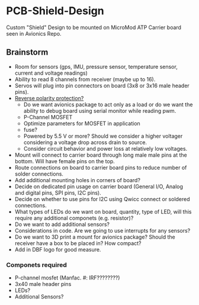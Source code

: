 # PCB-Shield-Design
Custom "Shield" Design to be mounted on MicroMod ATP Carrier board seen in Avionics Repo.

## Brainstorm
- Room for sensors (gps, IMU, pressure sensor, temperature sensor, current and voltage readings)
- Ability to read 8 channels from receiver (maybe up to 16).
- Servos will plug into pin connectors on board (3x8 or 3x16 male header pins).
- [Reverse polarity protection?](https://www.youtube.com/watch?v=IrB-FPcv1Dc)
    - Do we want avionics package to act only as a load or do we want the ability to debug board using serial monitor while reading pwm.
    - P-Channel MOSFET
    - Optimize parameters for MOSFET in application
    - fuse?
    - Powered by 5.5 V or more? Should we consider a higher voltager considering a voltage drop across drain to source.
    - Consider circuit behavior and power loss at relatively low voltages.
- Mount will connect to carrier board through long male male pins at the bottom. Will have female pins on the top.
- Route connections on board to carrier board pins to reduce number of solder connections.
- Add additional mounting holes in corners of board?
- Decide on dedicated pin usage on carrier board (General I/O, Analog and digital pins, SPI pins, I2C pins).
- Decide on whether to use pins for I2C using Qwicc connect or soldered connections. 
- What types of LEDs do we want on board, quantity, type of LED, will this require any additional componets (e.g. resistor)?
- Do we want to add additional sensors?
- Considerations in code. Are we going to use interrupts for any sensors? 
- Do we want to 3D print a mount for avionics package? Should the receiver have a box to be placed in? How compact?
- Add in DBF logo for good measure.

### Componets required
- P-channel mosfet (Manfac. #: IRF????????)
- 3x40 male header pins
- LEDs?
- Additional Sensors?
